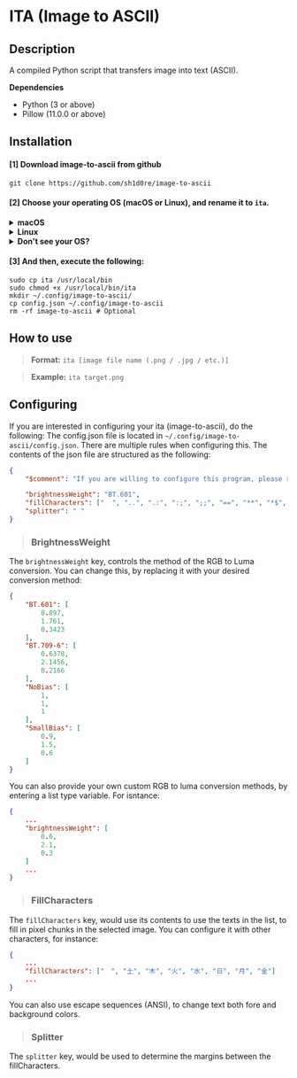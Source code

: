 # ITA (Image to ASCII)

## Description
A compiled Python script that transfers image into text (ASCII). 

**Dependencies**
- Python (3 or above)
- Pillow (11.0.0 or above)

## Installation
#### [1] Download image-to-ascii from github
```shell
git clone https://github.com/sh1d0re/image-to-ascii
```

#### [2] Choose your operating OS (macOS or Linux), and rename it to `ita`.

<details><summary><b>macOS</b></summary>

```shell
sudo mv ita-macos ita
```
</details><details><summary><b>Linux</b></summary>

```sh
sudo mv ita-linux ita
```
</details><details><summary><b>Don't see your OS?</b></summary>

We are either currently working on it, or ended support for a reason. However, you can compile the script by yourself!
Python compilers such as [Nuitka](https://nuitka.net/), allows easy installation and operation. Compile the `main.py` file to an executable, and rename it to `ita`, and you can simply go to step 3.
</details>

#### [3] And then, execute the following:
```shell
sudo cp ita /usr/local/bin
sudo chmod +x /usr/local/bin/ita
mkdir ~/.config/image-to-ascii/
cp config.json ~/.config/image-to-ascii
rm -rf image-to-ascii # Optional
```

## How to use
> **Format:** `ita [image file name (.png / .jpg / etc.)]`

> **Example:** `ita target.png`

## Configuring
If you are interested in configuring your ita (image-to-ascii), do the following:
The config.json file is located in `~/.config/image-to-ascii/config.json`. There are multiple rules when configuring this. The contents of the json file are structured as the following:

```json
{
    "$comment": "If you are willing to configure this program, please refer to the README.md file to prevent any bugs.",

    "brightnessWeight": "BT.601",  
    "fillCharacters": ["  ", "..", ".:", ":;", ";;", "==", "**", "*$", "$$", "@@", "##"],
    "splitter": " "
}
```

> ### BrightnessWeight
The `brightnessWeight` key, controls the method of the RGB to Luma conversion. You can change this, by replacing it with your desired conversion method:
```json
{
    "BT.601": [
        0.897,
        1.761, 
        0.3423
    ],
    "BT.709-6": [
        0.6378,
        2.1456,
        0.2166 
    ],
    "NoBias": [
        1,
        1,
        1 
    ],
    "SmallBias": [
        0.9, 
        1.5, 
        0.6 
    ]
}
```

You can also provide your own custom RGB to luma conversion methods, by entering a list type variable. For isntance:
```json
{
    ...
    "brightnessWeight": [
        0.6,
        2.1,
        0.3
    ]
    ...
}
```

> ### FillCharacters
The `fillCharacters` key, would use its contents to use the texts in the list, to fill in pixel chunks in the selected image. You can configure it with other characters, for instance:
```json
{
    ...
    "fillCharacters": ["　", "土", "木", "火", "水", "日", "月", "金"]
    ...
}
```
You can also use escape sequences (ANSI), to change text both fore and background colors.

> ### Splitter
The `splitter` key, would be used to determine the margins between the fillCharacters. 